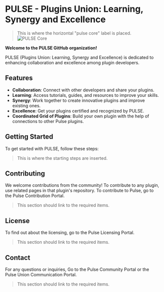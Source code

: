 # PULSE - Plugins Union: Learning, Synergy and Excellence

> This is where the horizontal "pulse core" label is placed. 
> ![PULSE Core](https://path/to/your/logo.png)

**Welcome to the PULSE GitHub organization!**

PULSE (Plugins Union: Learning, Synergy and Excellence) is dedicated to enhancing collaboration and excellence among plugin developers.

## Features

- **Collaboration**: Connect with other developers and share your plugins.
- **Learning**: Access tutorials, guides, and resources to improve your skills.
- **Synergy**: Work together to create innovative plugins and improve existing ones.
- **Excellence**: Get your plugins certified and recognized by PULSE.
- **Coordinated Grid of Plugins**: Build your own plugin with the help of connections to other Pulse plugins. 

## Getting Started

To get started with PULSE, follow these steps:

> This is where the starting steps are inserted. 

## Contributing

We welcome contributions from the community! To contribute to any plugin, use related pages in that plugin's repository. To contribute to Pulse, go to the Pulse Contribution Portal. 

> This section should link to the required items.

## License

To find out about the licensing, go to the Pulse Licensing Portal. 

> This section should link to the required items.

## Contact

For any questions or inquiries, Go to the Pulse Community Portal or the Pulse Union Communication Portal. 

> This section should link to the required items.
